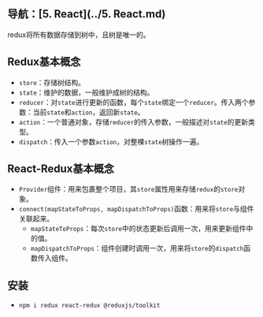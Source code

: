 ## 导航：[5. React](../5. React.md)

redux将所有数据存储到树中，且树是唯一的。

## Redux基本概念

-   `store`：存储树结构。
-   `state`：维护的数据，一般维护成树的结构。
-   `reducer`：对`state`进行更新的函数，每个`state`绑定一个`reducer`。传入两个参数：当前`state`和`action`，返回新`state`。
-   `action`：一个普通对象，存储`reducer`的传入参数，一般描述对`state`的更新类型。
-   `dispatch`：传入一个参数`action`，对整棵`state`树操作一遍。

## React-Redux基本概念

-   `Provider`组件：用来包裹整个项目，其`store`属性用来存储`redux`的`store`对象。
-   `connect(mapStateToProps, mapDispatchToProps)`函数：用来将`store`与组件关联起来。
    -   `mapStateToProps`：每次`store`中的状态更新后调用一次，用来更新组件中的值。
    -   `mapDispatchToProps`：组件创建时调用一次，用来将`store`的`dispatch`函数传入组件。

## 安装

-   `npm i redux react-redux @reduxjs/toolkit`